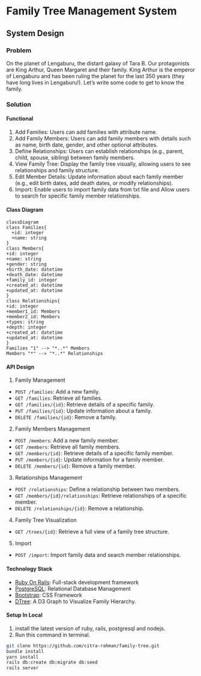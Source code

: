 # Family Tree Management System
## System Design
### Problem
  On the planet of Lengaburu, the distant galaxy of Tara B. Our protagonists are King Arthur, Queen Margaret and their family. King Arthur is the emperor of Lengaburu and has been ruling the planet for the last 350 years (they have long lives in Lengaburu!). Let’s write some code to get to know the family.
### Solution
#### Functional
1. Add Families: Users can add families with attribute name.
2. Add Family Members: Users can add family members with details such as name, birth date, gender, and other optional attributes.
3. Define Relationships: Users can establish relationships (e.g., parent, child, spouse, sibling) between family members.
4. View Family Tree: Display the family tree visually, allowing users to see relationships and family structure.
5. Edit Member Details: Update information about each family member (e.g., edit birth dates, add death dates, or modify relationships).
6. Import: Enable users to import family data from txt file and Allow users to search for specific family member relationships.

#### Class Diagram

```mermaid
classDiagram
class Families{
  +id: integer
  +name: string
}
class Members{
+id: integer
+name: string
+gender: string
+birth_date: datetime
+death_date: datetime
+family_id: integer
+created_at: datetime
+updated_at: datetime
}
class Relationships{
+id: integer
+member1_id: Members
+member2_id: Members
+types: string
+depth: integer
+created_at: datetime
+updated_at: datetime
}
Families "1" --> "*..*" Members
Members "*" --> "*..*" Relationships
```

#### API Design
1. Family Management
  - `POST /families`: Add a new family.
  - `GET /families`: Retrieve all families.
  - `GET /families/{id}`: Retrieve details of a specific family.
  - `PUT /families/{id}`: Update information about a family.
  - `DELETE /families/{id}`: Remove a family.
2. Family Members Management
  - `POST /members`: Add a new family member.
  - `GET /members`: Retrieve all family members.
  - `GET /members/{id}`: Retrieve details of a specific family member.
  - `PUT /members/{id}`: Update information for a family member.
  - `DELETE /members/{id}`: Remove a family member.
3. Relationships Management
 - `POST /relationships`: Define a relationship between two members.
 - `GET /members/{id}/relationships`: Retrieve relationships of a specific member.
 - `DELETE /relationships/{id}`: Remove a relationship.
4. Family Tree Visualization
 - `GET /trees/{id}`: Retrieve a full view of a family tree structure.
5. Import
- `POST /import`: Import family data and search member relationships.

#### Technology Stack
- [Ruby On Rails](https://rubyonrails.org/): Full-stack development framework
- [PostgreSQL](): Relational Database Management
- [Bootstrap](https://getbootstrap.com/): CSS Framework
- [DTree](https://github.com/ErikGartner/dTree): A D3 Graph to Visualize Family Hierarchy.

#### Setup In Local
1. install the latest version of ruby, rails, postgresql and nodejs.
2. Run this command in terminal.
```bash
git clone https://github.com/citra-rahman/family-tree.git
bundle install
yarn install
rails db:create db:migrate db:seed
rails server
```
